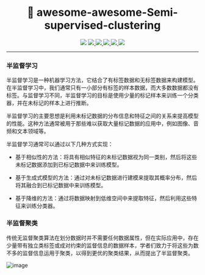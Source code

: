 <h1 align="center"> 🚀 awesome-awesome-Semi-supervised-clustering </h1>

<p align="center">
  <img src="https://awesome.re/badge.svg">
  <a href="https://github.com/Wintersdragon/awesome-awesome-Semi-supervised-clustering">
    <img src="https://img.shields.io/badge/Awesome-AwesomeML-orange">
  </a>

  <a href="https://github.com/Wintersdragon/awesome-awesome-Semi-supervised-clustering/stargazers">
    <img src="https://img.shields.io/github/stars/Wintersdragon/awesome-awesome-Semi-supervised-clustering.svg">
  </a>

  <a href="https://github.com/Wintersdragon/awesome-awesome-Semi-supervised-clustering/network/members">
    <img src="https://img.shields.io/github/forks/Wintersdragon/awesome-awesome-Semi-supervised-clustering.svg">
  </a>

  <a href="https://github.com/Wintersdragon/awesome-awesome-Semi-supervised-clustering/issues">
    <img src="https://img.shields.io/github/issues/Wintersdragon/awesome-awesome-machine-learning">
  </a>

  <a href="https://github.com/Wintersdragon/awesome-awesome-Semi-supervised-clustering/LICENSE">
    <img src="https://img.shields.io/github/license/Wintersdragon/awesome-awesome-machine-learning">
  </a>

---

### 半监督学习

半监督学习是一种机器学习方法，它结合了有标签数据和无标签数据来构建模型。在半监督学习中，我们通常只有一小部分有标签的样本数据，而大多数数据都没有标签。与监督学习不同，半监督学习的目标是使用少量的标记样本来训练一个分类器，并在未标记的样本上进行推断。

半监督学习的主要思想是利用未标记数据的分布信息和特征之间的关系来提高模型的性能。这种方法通常被用于那些难以获取大量标记数据的应用中，例如图像、音频和文本领域等。

半监督学习通常可以通过以下几种方式实现：

- 基于相似性的方法：将具有相似特征的未标记数据视为同一类别，然后将这些未标记数据添加到已标记数据中来训练模型。

- 基于生成式模型的方法：通过对未标记数据进行建模来提取其概率分布，然后将其融合到已标记数据中来训练模型。

- 基于降维的方法：通过将数据映射到低维空间中来提取特征，然后利用这些特征来训练分类器。

### 半监督聚类

传统无监督聚类算法在划分数据时并不需要任何数据属性，但在实际应用中，存在少量带有独立类标签或成对约束的监督信息的数据样本，学者们致力于将这些为数不多的监督信息运用于聚类，以得到更优的聚类结果，从而提出了半监督聚类。

![image](https://github.com/Wintersdragon/awesome-awesome-Semi-supervised-clustering/1.png)





